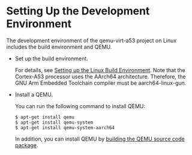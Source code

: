 # Setting Up the Development Environment<a name="EN-US_TOPIC_0317470051"></a>

The development environment of the qemu-virt-a53 project on Linux includes the build environment and QEMU.

-   Set up the build environment.

    For details, see  [Setting up the Linux Build Environment](../LiteOS_Build_and_IDE_en/setting-up-the-linux-build-environment.md). Note that the Cortex-A53 processor uses the AArch64 architecture. Therefore, the GNU Arm Embedded Toolchain compiler must be aarch64-linux-gun.

-   Install a QEMU.

    You can run the following command to install QEMU:

    ```
    $ apt-get install qemu
    $ apt-get install qemu-system
    $ apt-get install qemu-system-aarch64
    ```

    In addition, you can install QEMU by  [building the QEMU source code package](https://www.qemu.org/download/#source).


